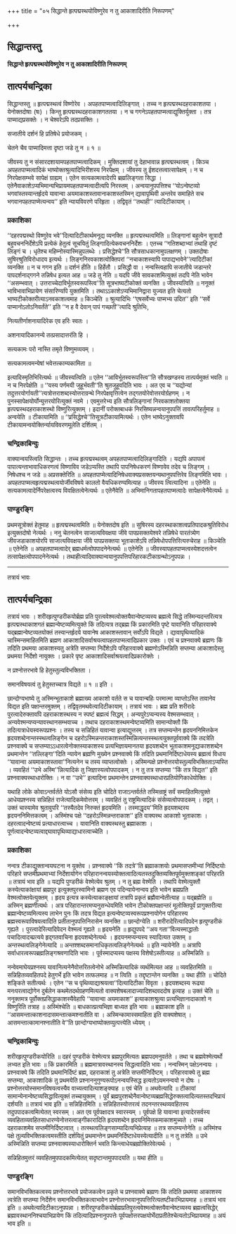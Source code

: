 +++
title = "०५ सिद्धान्ते हृत्पद्मस्थयोविष्णुरेव न तु आकाशादिरीति निरूपणम्"

+++


## सिद्धान्तस्तु

**सिद्धान्ते हृत्पद्मस्थयोविष्णुरेव न तु आकाशादिरीति निरूपणम्**

## **तात्पर्यचन्द्रिका**

सिद्धान्तस्तु ॥ हृत्पद्मस्थत्वं विष्णोरेव । अपहतपाप्मत्वादिलिङ्गात् । तच्च न हृत्पद्मस्थदहराकाशतया । येनोक्तदोषाः (षः) । किन्तु हृत्पद्मस्थदहराकाशगततया । न च गगनेऽपहतपाप्मत्वाद्युक्तिर्युक्ता । तत्र पाप्माद्यप्रसक्तेः । न चेश्वरेऽपि तदप्रसक्तिः ।

सजातीये दर्शनं हि प्रतिषेधे प्रयोजकम् ।

चेतने चैव पाप्मादिमत्ता दृष्टा जडे तु न ॥ १ ॥

जीवस्य तु न संसारदशायामपहतपाप्मत्वादिकम् । मुक्तिदशायां तु देहाभावान्न हृत्पद्मस्थत्वम् । किञ्च अपहतपाप्मत्वादिकं भाष्योक्तश्रुत्यादिभिरीशस्य निरपेक्षम् । जीवस्य तु ईशदत्तत्वात्सापेक्षम् । न च निरपेक्षसम्भवे सापेक्षं ग्राह्यम् । एतेन सत्यकामत्वादेरपि ब्रह्मलिङ्गता सिद्धा । एतेनैवाकाशेऽप्यभिमान्यभिप्रायमपहतपाप्मत्वादीत्यपि निरस्तम् । अन्वयानुपपत्तिश्च ‘‘योऽन्वेष्टव्यो भगवांस्तस्यान्तर्हृदये यावान्वा अयमाकाशस्तावानाकाशस्तस्मिन् द्यावापृथिवी अन्तरेव समाहिते सच भगवानपहतपाप्मेत्यन्वय’’ इति न्यायविवरणे परिहृता । तद्विवृतं ‘‘तथाही’’ त्यादिटीकायाम् ।

### **प्रकाशिका**

‘‘दहरपद्मस्थो विष्णुरेव भवे’’दित्यादिटीकार्थमनूद्य व्यनक्ति ॥ हृत्पद्मस्थत्वमिति ॥ लिङ्गानां बहुत्वेन सूत्रादौ बहुवचननिर्देशेऽपि प्रत्येकं हेतुत्वं सूचयितुं लिङ्गादित्येकवचननिर्देशः । एतच्च ‘‘गतिशब्दाभ्यां तथाहि दृष्टं लिङ्गं च । धृतेश्च महिम्नोस्यास्मिन्नुपलब्धेः । प्रसिद्धेश्चे’’ति सौत्रसाधकानामुपलक्षणम् । उक्तदोषाः सुषिरश्रुतिविरोधादय इत्यर्थः । लिङ्गनिरवकाशत्वोक्तिपरां ‘‘नचाकाशस्यापि पापाद्यभावेने’’त्यादिटीकां व्यनक्ति ॥ न च गगन इति ॥ दर्शनं हीति ॥ हिर्हेतौ । प्रसिद्धौ वा । नन्वस्त्विहापि सजातीये जडान्तरे पापदर्शनाद्गगने तन्निषेध इत्यत आह ॥ जडे तु नेति ॥ यदपि जीवे सावकाशमित्युक्तं तदपि नेति भावेन ‘‘असम्भवात् । उत्तराच्चेदाविर्भूतस्वरूपस्त्वि’’ति सूत्रभाष्यटीकोक्तं व्यनक्ति ॥ जीवस्यत्विति ॥ ननूक्तं भाविभावाभिप्रायेण संसारिण्यपि युक्तमिति । तथाऽऽकाशेऽप्यभिमानिद्वारा युज्यत इति चेत्यतो भाष्यटीकोक्तरीत्याऽनवकाशत्वमाह ॥ किञ्चेति ॥ श्रुत्यादिभिः ‘‘एषसर्वेभ्यः पाप्मभ्य उदित’’ इति ‘‘सर्वे पाप्मानोऽतोऽनिवर्तंते’’ इति ‘‘न ह वै देवान् पापं गच्छती’’त्यादि श्रुतिभिः,

नित्यतीर्णाशनायादिरेक एव हरिः स्वतः ।

अशनायादिकानन्ये तत्प्रसादात्तरंति हि ।

सत्यकामः परो नास्ति तमृते विष्णुमव्ययम् ।

सत्यकामत्वमन्येषां भवेत्तत्काम्यकामिता ॥

इत्यादिस्मृतिभिरित्यर्थः ॥ जीवस्यत्विति ॥ एतेन ‘‘आविर्भूतस्वरूपस्त्वि’’ति सौत्रखण्डस्य तात्पर्यमुक्तं भवति ॥ न च निरपेक्षेति ॥ ‘‘यस्य पर्णमयी जुहूर्भवती’’ति श्रुतजुहूवदिति भावः । अत एव च ‘‘यद्योन्यां तदुत्तरयोर्गायती’’त्यत्रोत्तराशब्दस्योत्तराग्रन्थे निरपेक्षवृत्तित्वेन तद्गतयोरेवोत्तरयोर्ग्रहणम् । न पुनस्सापेक्षयोर्योन्युत्तरयोरित्युक्तं नवमे । एवमुत्तरेभ्य इति सौत्रलिङ्गानां निरवकाशतोक्तया हृत्पद्मस्थदहराकाशस्थो विष्णुरित्युक्तम् । इदानीं परोक्तबाधकं निरसिष्यन्नन्वयानुपपत्तिं तावत्परिहर्तुमाह ॥ अन्वयेति ॥ टीकायामिति ॥ ‘‘प्रसिद्धेश्चे’’तिसूत्रटीकायामित्यर्थः । एतेन भाष्येऽनुक्तावपि टीकायामन्वयोक्तिर्न्यायविवरणमूलेति दर्शितम् ।

### **चन्द्रिकाबिन्दुः**

वाक्यान्वयस्त्विति सिद्धान्तः । तच्च हृत्पद्मस्थत्वम् अपहतपाप्मत्वादिलिङ्गादिति । यद्यपि अपापत्वं पापात्यन्ताभावाधिकरणत्वं विष्णाविव जडेऽप्यस्ति तथापि पापनिषेधकरणं विष्णावेव तदेव च लिङ्गम् । निषेधश्च न जडे ॥ अप्रसक्तेरिति ॥ अपहतपाप्मेत्यादिनिषेधवाक्यप्रसक्तयन्यथानुपपत्तिरेव लिङ्गमिति भावः । अपहतपाप्मत्वहृत्पद्मस्थत्वयोर्जीवविषये कालतो वैयधिकरण्यमित्याह ॥ जीवस्य त्वित्यादिना ॥ एतेनेति ॥ सत्यकामत्वादेर्निपरेक्षत्वस्य विवक्षितत्वेनेत्यर्थः ॥ एतेनैवेति ॥ अभिमानिगतापहतपाप्मत्वादेः सापेक्षत्वेनैवेत्यर्थः ॥

### **पाण्डुरङ्गि**

प्रथमसूत्रोक्तं हेतुमाह ॥ हृत्पद्मस्थत्वमिति ॥ येनोक्तदोष इति ॥ सुषिरस्य दहरस्थाकाशत्वप्रतिपादकश्रुतिविरोध इत्युक्तदोषो नेत्यर्थः । ननु चेतनत्वेन साजात्यविवक्षया जीवे पापप्रसक्तयेश्वरे तन्निषेधे पारतंत्र्येण जीवजडाकाशयोरपि साजात्यविवक्षया जीवे पापप्रसक्तया भूताकाशेऽपि तन्निषेधोपपत्तिरित्यरुचेराह ॥ किञ्चेति ॥ एतेनेति ॥ अपहतपाप्मत्वादेर् ब्रह्मधर्मत्वोपपादनेनेत्यर्थः ॥ एतेनेति ॥ जीवस्यापहतपाप्मत्वस्येशदत्तत्वेन तत्सापेक्षत्वोपपादनेनेत्यर्थः । तथाहीत्यादिवाक्यान्वयानुपपत्तिपरिहारकटीकाग्रन्थोऽनुपपन्नः ।

------------------------------------------------------------------------

तत्रायं भावः

## **तात्पर्यचन्द्रिका**

तत्रायं भावः । शरीरहृत्पुण्डरीकयोर्ब्रह्म प्रति पुरत्ववेश्मत्वोक्तयैवान्वेष्टव्यस्य ब्रह्मत्वे सिद्धे तस्मिन्यदन्तरित्यत्र हृत्पद्मस्थाकाशगतं ब्रह्मान्वेष्टव्यमित्युक्ते किं तदित्यत्र तद्ब्रह्म किं प्रकारमिति पृष्टे यावानिति परिहारवाक्ये यद्ब्रह्मान्वेष्टव्यतयोक्तं तस्यान्तर्हृदये यावानेष आकाशस्तावान् सर्वोऽपि विद्यते । द्यावापृथिव्यादिकं चास्मिन्समाहितमिति ब्रह्मण आकाशादिसर्वाश्रयत्वापहतपाप्मत्वादिप्रकार उक्तः । एवं च प्रश्नवाक्ये ब्रह्मणः किं तदिति प्रथमया आकाशस्यतु अत्रेति सप्तम्या निर्देशेऽपि परिहारवाक्ये ब्रह्मणोऽस्मिन्निति सप्तम्या आकाशादेस्तु प्रथमया निर्देशो नायुक्तः । प्रकारे पृष्ट आकाशादिसर्वाश्रयत्वादिप्रकारोक्तेः ।

न प्रश्नोत्तरभावे हि हेतुस्तुल्यविभक्तिता ।

समानविषयत्वं तु हेतुस्तच्चात्र विद्यते ॥ १ ॥ इति ।

छान्दोग्यभाष्ये तु अस्मिन्भूताकाशे ब्रह्माख्य आकाशो वर्तते स च यावान्बहिः परमात्मा व्याप्तोऽस्ति तावानेव विद्यत इति पक्षान्तरमुक्तम् । तद्विवृतमथवेत्यादिटीकायाम् । तत्रायं भावः । ब्रह्म प्रति शरीरादेः पुरत्वादेरुक्तावपि दहराकाशस्थस्य न स्पष्टं ब्रह्मत्वं सिद्धम् । अन्यपुरेऽप्यन्यस्य वेश्मसम्भवात् । अन्यवेश्मन्यप्यन्यावस्थानसम्भवाच्च । तथाच दहराकाशस्थमन्वेष्टव्यमिति सामान्योक्तौ किं तदित्यत्राधेयस्वरूपप्रश्नः । तस्य च सन्निहितं यावान्वा इत्याद्युत्तरम् । तत्र सप्तम्यन्तेन हृदयननिमित्तकेन हृदयशब्देनान्तस्स्थत्वलिङ्गेन च दहरोऽस्मिन्नन्तराकाशस्तस्मिन्नित्यन्तस्स्थत्वयुक्तपूर्ववाक्ये किं तदत्रेति प्रश्नवाक्ये च सप्तम्याऽऽधारत्वेनोक्तस्याकाशस्य प्रत्यभिज्ञायमानतया हृदयशब्देन भूताकाशमनूद्याकाशशब्देन प्रथमान्तेन ‘‘तल्लिङ्गा’’दिति न्यायेन ब्रह्मणि मुख्येन प्रश्नवाक्ये किं तदिति प्रथमानिर्दिष्टाधेयस्य ब्रह्मत्वं विधाय ‘‘यावान्वा अयमाकाशस्तावा’’नित्यनेन च तस्य व्याप्तत्वोक्तेः । अस्मिन्पक्षे प्रश्नोत्तरयोस्तुल्यविभक्तिताऽप्यस्ति । व्यवहितं ‘‘उभे अस्मि’’न्नित्यादिकं तु जिज्ञास्यत्वोपपादकम् । न तु तत्र सप्तम्या ‘‘किं तत्र विद्यत’’ इति प्रश्नवाक्यस्थाधारोक्तिः । न वा ‘‘उभे’’ इत्यादिना प्रथमान्तेन प्रश्नवाक्यस्थाधारप्रतियोगिकाधेयोक्तिः ।

यथाहि लोके कोवाऽन्तर्वर्तते योऽसौ संसेव्य इति चोदिते राजाऽन्तर्वर्तते तस्मिन्राष्ट्रं सर्वं समाहितमित्युक्ते आधेयप्रश्नस्य सन्निहितं राजेत्यादिकमेवोत्तरम् । व्यवहितं तु राष्ट्रमित्यादिकं संसेव्यत्वोपपादकम् । तद्वत् । उक्तं चास्यामेव श्रुतावुपरि ‘‘तस्यैतदेव निरुक्तं हृदयमिति । तस्माद्धृदय’’मिति हृदयशब्दस्य हृदयननिमित्तकत्वम् । अस्मिंश्च पक्षे ‘‘दहरोऽस्मिन्नन्तराकाश’’ इति वाक्यस्थ आकाशो भूताकाशः । दहरत्वादन्वेष्टव्यं प्रत्याधारत्वाच्च । यावानिति वाक्यस्थस्तु ब्रह्माकाशः । पूर्णत्वादन्वेष्टव्यत्वाद्द्यावापृथिव्याद्याधारत्वाच्चेति ।

### **प्रकाशिका**

नन्वत्र टीकाद्युक्तान्वयघटना न युक्तेव । प्रश्नवाक्ये ‘‘किं तदत्रे’’ति ब्रह्माकाशयोः प्रथमासप्तमीभ्यां निर्दिष्टयोः परिहारे सप्तमीप्रथमाभ्यां निर्देशायोगेन परिहारानन्वयस्योक्तत्वादित्यतस्तदुक्तिव्यक्तिपूर्वमुक्तशङ्कां परिहरति ॥ तत्रायं भाव इति ॥ यद्यपि पुण्डरीकं वेश्मेत्येव श्रुतम् । न तु ब्रह्म वेश्मेति । तथापि वेश्मेत्युक्तौ कस्येत्याकांक्षायां ब्रह्मपुर इत्युक्तपुरस्वामिनो ब्रह्मण एव पदिन्यायेनान्वय इति भावेन ब्रह्मप्रति वेश्मत्वोक्तयेत्युक्तम् । हृदय इत्यत्र कस्येत्याकाङ्क्षायां तत्रापि प्रकृतं ब्रह्मैवान्वेतीत्याह ॥ यद्ब्रह्मेति ॥ अस्मिन् ब्रह्मणीत्यर्थः । अत्र परिहारान्तरमप्यनुसन्धेयमिति भावेन टीकोक्तपक्षान्तरं मूलोक्तिपूर्वं प्रागुक्तरीत्या ब्रह्मान्वेष्टव्यमित्यस्य लाभेन पुनः किं तदत्र विद्यत इत्यन्वेष्टव्यस्वरूपप्रश्नायोगेन परिहारस्य ब्रह्मस्वरूपाविषयत्वादिति प्रतीतानुपपत्तिनिरासेन व्यनक्ति ॥ छान्दोग्येति ॥ शरीरादेरित्यादिपदेन हृत्पुण्डरीकं गृह्यते । पुरत्वादेरित्यादिपेदन वेश्मत्वं गृह्यते ॥ हृदयनेति ॥ हृद्युपपदे ‘‘अय गता’’वित्यस्माद्धातोः पचादित्वादच्प्रत्यये हृद्गतवाचिना हृदयशब्देनेत्यर्थः । हृदयनमप्यन्यस्य स्यादित्यत उक्तम् ॥ अन्तस्थत्वलिङ्गेनेत्यादि ॥ अन्तश्शब्दसमानाधिकृतत्वलिङ्गेनेत्यर्थः ॥ इति न्यायेनेति ॥ अत्रापि सर्वाधारत्वरूपब्रह्मलिङ्गश्रवणादिति भावः । पूर्वस्मादप्यस्य पक्षस्य विशेषोऽस्तीत्याह ॥ अस्मिन्निति ॥

नन्वेवमाघेयप्रश्नस्य यावानित्यनेनैवोत्तरितत्वेनोभे अस्मिन्नित्यादिकं व्यर्थमित्यत आह ॥ व्यवहितमिति ॥ सन्निहितव्यवहितपदे हेतुगर्भे इति भावेन तत्फलमाह ॥ न त्विति ॥ तद्दृष्टान्तेन व्यनक्ति ॥ यथा हीति ॥ चोदिते शङ्किते सतीत्यर्थः । एतेन ‘‘स च पृथिव्याद्याश्रयत्वा’’दित्यादिटीका विवृता । हृदयशब्दस्य रूढ्या मनःपरत्वाद्योगेन दुर्बलेन कथमेतदर्थग्रहणमित्यतो वाक्यशेषबलादाज्यादिशब्दवददोष इत्याह ॥ उक्तं चेति ॥ ननूक्तमत्र पूर्वोक्तप्रसिद्धाकाशस्यैवेहापि ‘‘यावान्वा अयमाकाश’’ इत्याकाशश्रुत्या प्रत्यभिज्ञानादाकाशो न विष्णुरिति तत्राह ॥ अस्मिंश्चेति ॥ बाधकात्प्रत्यभिज्ञा बाध्यत इति भावः ॥ ब्रह्माकाश इति ॥ ‘‘आसमन्तात्काशनादासमन्तात्कमश्नातीति वा । अस्मिन्कामास्समाहिता इति वाक्यशेषात् । आसमन्तात्कामानश्नातीति वे’’ति छान्दोग्यभाष्योक्तव्युत्पत्त्येति ध्येयम् ।

### **चन्द्रिकाबिन्दुः**

शरीरहृत्पुण्डरीकयोरिति ॥ दहरं पुण्डरीकं वेश्मेत्यत्र ब्रह्मपुरमित्यतः ब्रह्मपदमनुवर्तते । तथा च ब्रह्मवेश्मेत्यर्थो लभ्यत इति भावः ॥ किं प्रकारमिति ॥ ब्रह्ममात्रावस्थानस्य सिद्धत्वादिति भावः । नन्वस्मिन् पक्षेऽनन्वयः । प्रश्नवाक्ये किं तदिति प्रथमानिर्दिष्टं ब्रह्म, दहराकाशं तु अत्रेति सप्तमीनिर्दिष्टम् । परिहारवाक्ये तु ब्रह्म सप्तम्या, आकाशादिकं तु प्रथमयेति प्रश्नाननुगुण्यरूपोऽनन्वयस्सिद्ध इत्यतोऽयमनन्वयो न दोषः । प्रश्नोत्तरयोस्समानविषयत्वस्यैव वाच्यत्वादित्याशङ्क्याह ॥ एवं चेति ॥ अथवेत्यादि ॥ टीकायां सामान्येनान्वेष्टव्यसिद्धावित्युक्तं तच्चायुक्तम् । पूर्वं ब्रह्मपुरशब्देनैवान्वेष्टव्यब्रह्मसिद्धेरुक्तत्वादित्यतस्तदभिप्रायं दर्शयति ॥ तत्रायं भाव इति ॥ सन्निहितमिति ॥ सन्निहितस्योत्तरत्वं तदनन्तरस्थव्यवहितस्य तदुपपादकत्वमित्येतत् स्वरसम् । अत एव पूर्वपक्षादत्र स्वारस्यम् । पूर्वपक्षे हि यावान्वा इत्यादेरसर्वस्य व्यवहिताव्यवहितसाधारण्येनोत्तरत्वाङ्गीकारादिति हृदयशब्देन हृदयनिमित्तकमाकाशमुच्यते । तच्च दहराकाशमेव सप्तमीनिर्दिष्टत्वात् । तत्स्थत्वलिङ्गसाम्यादित्यभिप्रेत्याह ॥ तत्र सप्तम्यन्तेनेति ॥ अस्मिंश्च पक्षे तुल्यविभक्तिकत्वमस्तीति दर्शयितुं प्रथमान्तेन प्रथमनिर्दिष्टाधेयस्येत्यादीति ॥ न तु तत्रेति ॥ उभे अस्मिन्निति सप्तम्या प्रश्नवाक्यस्याधारोक्तिर्न भवति किन्त्वाधेयब्रह्मोक्तिरेवेत्यर्थः ।

सन्निहितमुत्तरं व्यवहितमुपपादकमित्येतत् सदृष्टान्तमुपपादयति ॥ यथा हीति ॥

### **पाण्डुरङ्गि**

समानविभक्तिकत्वस्य प्रश्नोत्तरभावे प्रयोजकत्वेन प्रकृते च प्रश्नवाक्ये ब्रह्मणः किं तदिति प्रथमया आकाशस्य त्वत्रेति सप्तम्या निर्देशेन समानविभक्तिकत्वाभावेन प्रश्नोत्तरभावानुपपत्तिरित्यतष्टीकाभिप्रायमाह ॥ तत्रायं भाव इति ॥ अथवेत्यादिटीकाऽनुपपन्ना । शरीरपुण्डरीकयोर्ब्रह्मप्रतिपुरत्ववेश्मत्वोक्तयैवान्वेष्टव्यस्य ब्रह्मत्वसिद्धेर् ब्रह्मावस्थाननिश्चयाभिप्रायेण किं तदित्यादिप्रश्नानुपपत्तेः पूर्वपक्षोत्तरपक्षयोर्भेदाप्रतीतेश्चेत्यतोऽभिप्रायमाह ॥ अयं भाव इति ॥

